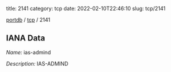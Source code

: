 title: 2141
category: tcp
date: 2022-02-10T22:46:10
slug: tcp/2141

[portdb](/) / [tcp](/category/tcp.html) / 2141


## IANA Data

_Name:_ ias-admind

_Description:_ IAS-ADMIND

